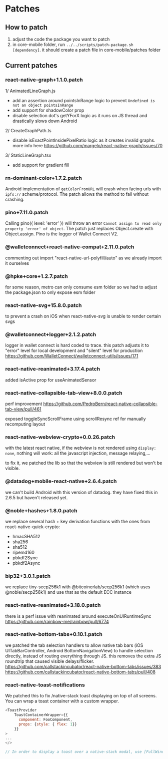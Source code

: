 # Patches

## How to patch

1. adjust the code the package you want to patch
2. in core-mobile folder, run `../../scripts/patch-package.sh [dependency]`. it should create a patch file in core-mobile/patches folder

## Current patches

### react-native-graph+1.1.0.patch

1/ AnimatedLineGraph.js

- add an assertion around pointsInRange logic to prevent `Undefined is not an object pointsInRange`
- add support for shadowColor prop
- disable selection dot's getYForX logic as it runs on JS thread and drastically slows down Android

2/ CreateGraphPath.ts

- disable isExactPointInsidePixelRatio logic as it creates invalid graphs. more info here https://github.com/margelo/react-native-graph/issues/70

3/ StaticLineGraph.tsx

- add support for gradient fill

### rn-dominant-color+1.7.2.patch

Android implementation of `getColorFromURL` will crash when facing urls with `ipfs://` scheme/protocol. The patch allows the method to fail without crashing.

### pino+7.11.0.patch

Calling pino({ level: 'error' }) will throw an error `Cannot assign to read only property 'error' of object`. The patch just replaces Object.create with Object.assign. Pino is the logger of Wallet Connect V2.

### @walletconnect+react-native-compat+2.11.0.patch

commenting out import "react-native-url-polyfill/auto" as we already import it ourselves

### @hpke+core+1.2.7.patch

for some reason, metro can only consume esm folder so we had to adjust the package.json to only expose esm folder

### react-native-svg+15.8.0.patch

to prevent a crash on iOS when react-native-svg is unable to render certain svgs

### @walletconnect+logger+2.1.2.patch

logger in wallet connect is hard coded to trace. this patch adjusts it to "error" level for local development and "silent" level for production
https://github.com/WalletConnect/walletconnect-utils/issues/171

### react-native-reanimated+3.17.4.patch

added isActive prop for useAnimatedSensor

### react-native-collapsible-tab-view+8.0.0.patch

perf improvement
https://github.com/PedroBern/react-native-collapsible-tab-view/pull/461

exposed toggleSyncScrollFrame using scrollResync ref for manually recomputing layout

### react-native-webview-crypto+0.0.26.patch

with the latest react native, if the webview is not rendered using `display: none`, nothing will work: all the javascript injection, message relaying,...

to fix it, we patched the lib so that the webview is still rendered but won't be visible.

### @datadog+mobile-react-native+2.6.4.patch

we can't build Android with this version of datadog. they have fixed this in 2.6.5 but haven't released yet.

### @noble+hashes+1.8.0.patch

we replace several hash + key derivation functions with the ones from react-native-quick-crypto:

- hmacSHA512
- sha256
- sha512
- ripemd160
- pbkdf2Sync
- pbkdf2Async

### bip32+3.0.1.patch

we replace tiny-secp256k1 with @bitcoinerlab/secp256k1 (which uses @noble/secp256k1) and use that as the default ECC instance

### react-native-reanimated+3.18.0.patch

there is a perf issue with reanimated around executeOnUIRuntimeSync https://github.com/rainbow-me/rainbow/pull/6774

### react-native-bottom-tabs+0.10.1.patch

we patched the tab selection handlers to allow native tab bars (iOS UITabBarController, Android BottomNavigationView) to handle selection directly, instead of routing everything through JS. this removes the extra JS roundtrip that caused visible delays/flicker.
https://github.com/callstackincubator/react-native-bottom-tabs/issues/383
https://github.com/callstackincubator/react-native-bottom-tabs/pull/408


### react-native-toast-notifications

We patched this to fix /native-stack toast displaying on top of all screens.
You can wrap a toast container with a custom wrapper.

```js
<ToastProvider
    ToastContainerWrapper={{
      component: FooComponent,
      props: {style: { flex: 1}}
    }}
>
...
</>

// In order to display a toast over a native-stack modal, use [FullWindowOverlay component](https://github.com/software-mansion/react-native-screens?tab=readme-ov-file#fullwindowoverlay).
